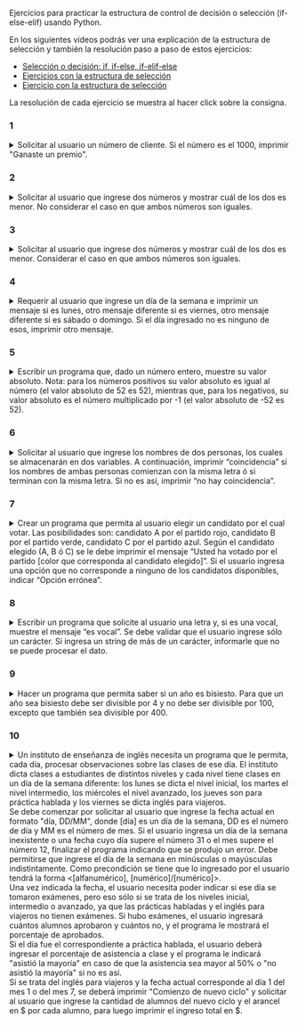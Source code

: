 Ejercicios para practicar la estructura de control de decisión o selección (if-else-elif) usando Python.

En los siguientes videos podrás ver una explicación de la estructura de selección y también la resolución paso a paso de estos ejercicios:
+ [Selección o decisión: if, if-else, if-elif-else](https://www.youtube.com/watch?v=kIkAhld32O8)
+ [Ejercicios con la estructura de selección](https://www.youtube.com/watch?v=PKFKoAN2zEo)
+ [Ejercicio con la estructura de selección](https://www.youtube.com/watch?v=HMfaVLkjIUA)

La resolución de cada ejercicio se muestra al hacer click sobre la consigna.

### 1
<details> 
  <summary>Solicitar al usuario un número de cliente. Si el número es el 1000, imprimir "Ganaste un premio".</summary>
<br/>Solución:

```
numero=int(input("N. de cliente:"))
if numero==1000:
    print("Ganaste un premio!")    
```

</details>

### 2
<details> 
  <summary>Solicitar al usuario que ingrese dos números y mostrar cuál de los dos es menor. No considerar el caso en que ambos números son iguales.</summary>
<br/>Solución:

```
a=int(input("Ingresa un número:"))
b=int(input("Ingresa un número:"))
if a<b:
    print("el primero es menor")
else:
    print("el segundo es menor")
```

</details>

### 3
<details> 
  <summary>Solicitar al usuario que ingrese dos números y mostrar cuál de los dos es menor. Considerar el caso en que ambos números son iguales.</summary>
<br/>Solución:
  
```
a=int(input("Un número:"))
b=int(input("Otro número:"))
if a<b:
    print("El primero es menor")
elif b<a:
    print("El segundo es menor")
else:
    print("Son iguales")
  ```
  
</details>


### 4
<details> 
  <summary>Requerir al usuario que ingrese un día de la semana e imprimir un mensaje si es lunes, otro mensaje diferente si es viernes, otro mensaje diferente si es sábado o domingo. Si el día ingresado no es ninguno de esos, imprimir otro mensaje.</summary>
<br/>Solución:

```
dia=input("Dia de la semana: ")
if (dia=="lunes"):
    print("Oh, no!")
elif (dia==”viernes”):
    print(“¡Ya casi!”)
elif (dia==”sábado” or “domingo”):
    print(“Ahora sí se puede descansar”)
else:
    print(“A esperar el fin de semana”)
```

</details>


### 5
<details> 
  <summary>Escribir un programa que, dado un número entero, muestre su valor absoluto.
Nota: para los números positivos su valor absoluto es igual al número (el valor absoluto de 52 es 52), mientras que, para los negativos, su valor absoluto es el número multiplicado por -1 (el valor absoluto de -52 es 52).</summary>
<br>Solución:

```
numero=int(input("Número:"))
if numero<0:
    numero=numero*-1
print("Valor absoluto:", numero)
```

</details>


### 6
<details> 
  <summary>Solicitar al usuario que ingrese los nombres de dos personas, los cuales se almacenarán en dos variables.
A continuación, imprimir “coincidencia” si los nombres de ambas personas comienzan con la misma letra ó si terminan con la misma letra. Si no es así, imprimir “no hay coincidencia”.</summary>
<br>Solución:

```
nombre1=input("Un nombre: ")
nombre2=input("Otro nombre: ")
posicion_final_nombre1=len(nombre1)-1
posicion_final_nombre2=len(nombre2)-1
if nombre1[0] == nombre2[0] or nombre1[posicion_final_nombre1] == nombre2[posicion_final_nombre2]:
    print("coincidencia")
else:
    print("no hay coincidencia")
```

</details>


### 7
<details> 
  <summary>Crear un programa que permita al usuario elegir un candidato por el cual votar. Las posibilidades son: candidato A por el partido rojo, candidato B por el partido verde, candidato C por el partido azul.
Según el candidato elegido (A, B ó C) se le debe imprimir el mensaje “Usted ha votado por el partido [color que corresponda al candidato elegido]”.
Si el usuario ingresa una opción que no corresponde a ninguno de los candidatos disponibles, indicar “Opción errónea”.</summary>
<br>Solución:

```
candidato=input("Candidato elegido: ")
if candidato.upper()=="A":
    print("Usted ha votado por el partido rojo")
elif candidato.upper()=="B":
    print("Usted ha votado por el partido verde")
elif candidato.upper()=="C":
    print("Usted ha votado por el partido azul")
else:
    print("Opción errónea")
```

</details>


### 8
<details> 
  <summary>Escribir un programa que solicite al usuario una letra y, si es una vocal, muestre el mensaje “es vocal”.
Se debe validar que el usuario ingrese sólo un carácter. Si ingresa un string de más de un carácter, informarle que no se puede procesar el dato.</summary>
<br>Solución:

```
letra=input("Letra:")
if len(letra)!=1:
    print("Debe ser sólo una letra")
else
    if letra in "aeiou":
        print("Es vocal")
```

</details>


### 9
<details> 
  <summary>Hacer un programa que permita saber si un año es bisiesto. Para que un año sea bisiesto debe ser divisible por 4 y no debe ser divisible por 100, excepto que también sea divisible por 400.</summary>
<br>Solución:

```
anio=int(input("Año:"))
if anio%4 == 0:
    if anio%100 != 0 or anio%400 == 0:
        print("Bisiesto")
    else:
        print("No bisiesto")
else:
    print("No bisiesto")
```

</details>


### 10
<details> 
  <summary>Un instituto de enseñanza de inglés necesita un programa que le permita, cada día, procesar observaciones sobre las clases de ese día. El instituto dicta clases a estudiantes de distintos niveles y cada nivel tiene clases en un día de la semana diferente: los lunes se dicta el nivel inicial, los martes el nivel intermedio, los miércoles el nivel avanzado, los jueves son para práctica hablada y los viernes se dicta inglés para viajeros.
<br />Se debe comenzar por solicitar al usuario que ingrese la fecha actual en formato "día, DD/MM", donde [día] es un día de la semana, DD es el número de día y MM es el número de mes. Si el usuario ingresa un día de la semana inexistente o una fecha cuyo día supere el número 31 o el mes supere el número 12, finalizar el programa indicando que se produjo un error. Debe permitirse que ingrese el día de la semana en minúsculas o mayúsculas indistintamente. Como precondición se tiene que lo ingresado por el usuario tendrá la forma <[alfanumérico], [numérico]/[numérico]>.
<br />Una vez indicada la fecha, el usuario necesita poder indicar si ese día se tomaron exámenes, pero eso sólo si se trata de los niveles inicial, intermedio o avanzado, ya que las prácticas habladas y el inglés para viajeros no tienen exámenes. Si hubo exámenes, el usuario ingresará cuántos alumnos aprobaron y cuántos no, y el programa le mostrará el porcentaje de aprobados.
<br />Si el día fue el correspondiente a práctica hablada, el usuario deberá ingresar el porcentaje de asistencia a clase y el programa le indicará "asistió la mayoría" en caso de que la asistencia sea mayor al 50% o "no asistió la mayoría" si no es así.
<br />Si se trata del inglés para viajeros y la fecha actual corresponde al día 1 del mes 1 o del mes 7, se deberá imprimir "Comienzo de nuevo ciclo" y solicitar al usuario que ingrese la cantidad de alumnos del nuevo ciclo y el arancel en $ por cada alumno, para luego imprimir el ingreso total en $.</summary>
<br>Solución:

```
fecha=input("Fecha (formato 'día, DD/MM'): ")
fecha=fecha.lower()
diasemana=fecha[0:fecha.find(',')]
dianro=int(fecha[fecha.find(',')+2:fecha.find('/')])
mesnro=int(fecha[fecha.find('/')+1:])
if dianro>31 or mesnro>12:
    print("Fecha incorrecta")
else:
    if diasemana in "lunes,martes,miércoles":
        respuesta=input("¿Se tomaron exámenes? S/N: ")
        if respuesta.lower()=="s":
            aprobados=int(input("Cantidad de aprobados: "))
            reprobados=int(input("Cantidad de reprobados: "))
            print("Porcentaje de aprobados:", (aprobados*100)/(aprobados+reprobados), "%")
    elif diasemana=="jueves":
        asistencia=int(input("Porcentaje de asistencia: "))
        if asistencia>50:
            print("Asistió la mayoría")
        else:
            print("No asistió la mayoría")
    elif diasemana=="viernes":
        if dianro==1 and (mesnro==1 or mesnro==7):
            print("Nuevo ciclo")
            alumnos=int(input("Cantidad de alumnos: "))
            arancel=float(input("Arancel: $"))
            print("Ingreso total: $", alumnos*arancel)
    else:
        print("Fecha incorrecta")
print("Fin del programa")
```

</details>

